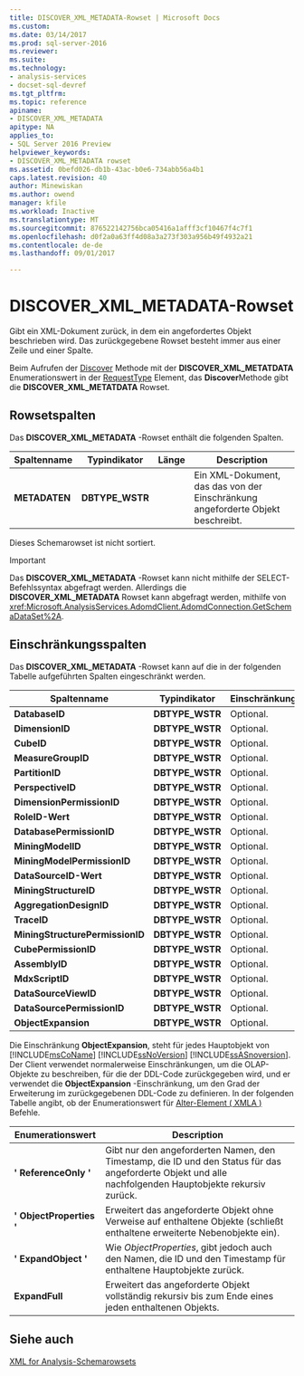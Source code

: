 ```yaml
---
title: DISCOVER_XML_METADATA-Rowset | Microsoft Docs
ms.custom: 
ms.date: 03/14/2017
ms.prod: sql-server-2016
ms.reviewer: 
ms.suite: 
ms.technology:
- analysis-services
- docset-sql-devref
ms.tgt_pltfrm: 
ms.topic: reference
apiname:
- DISCOVER_XML_METADATA
apitype: NA
applies_to:
- SQL Server 2016 Preview
helpviewer_keywords:
- DISCOVER_XML_METADATA rowset
ms.assetid: 0befd026-db1b-43ac-b0e6-734abb56a4b1
caps.latest.revision: 40
author: Minewiskan
ms.author: owend
manager: kfile
ms.workload: Inactive
ms.translationtype: MT
ms.sourcegitcommit: 876522142756bca05416a1afff3cf10467f4c7f1
ms.openlocfilehash: d0f2a0a63ff4d08a3a273f303a956b49f4932a21
ms.contentlocale: de-de
ms.lasthandoff: 09/01/2017

---
```

# <a name="discoverxmlmetadata-rowset"></a>DISCOVER_XML_METADATA-Rowset
  Gibt ein XML-Dokument zurück, in dem ein angefordertes Objekt beschrieben wird. Das zurückgegebene Rowset besteht immer aus einer Zeile und einer Spalte.  
  
 Beim Aufrufen der [Discover](../../../analysis-services/xmla/xml-elements-methods-discover.md) Methode mit der **DISCOVER_XML_METATDATA** Enumerationswert in der [RequestType](../../../analysis-services/xmla/xml-elements-properties/requesttype-element-xmla.md) Element, das **Discover**Methode gibt die **DISCOVER_XML_METATDATA** Rowset.  
  
## <a name="rowset-columns"></a>Rowsetspalten  
 Das **DISCOVER_XML_METADATA** -Rowset enthält die folgenden Spalten.  
  
|Spaltenname|Typindikator|Länge|Description|  
|-----------------|--------------------|------------|-----------------|  
|**METADATEN**|**DBTYPE_WSTR**||Ein XML-Dokument, das das von der Einschränkung angeforderte Objekt beschreibt.|  
  
 Dieses Schemarowset ist nicht sortiert.  
  
> [!IMPORTANT]  
>  Das **DISCOVER_XML_METADATA** -Rowset kann nicht mithilfe der SELECT-Befehlssyntax abgefragt werden. Allerdings die **DISCOVER_XML_METADATA** Rowset kann abgefragt werden, mithilfe von <xref:Microsoft.AnalysisServices.AdomdClient.AdomdConnection.GetSchemaDataSet%2A>.  
  
## <a name="restriction-columns"></a>Einschränkungsspalten  
 Das **DISCOVER_XML_METADATA** -Rowset kann auf die in der folgenden Tabelle aufgeführten Spalten eingeschränkt werden.  
  
|Spaltenname|Typindikator|Einschränkungsstatus|  
|-----------------|--------------------|-----------------------|  
|**DatabaseID**|**DBTYPE_WSTR**|Optional.|  
|**DimensionID**|**DBTYPE_WSTR**|Optional.|  
|**CubeID**|**DBTYPE_WSTR**|Optional.|  
|**MeasureGroupID**|**DBTYPE_WSTR**|Optional.|  
|**PartitionID**|**DBTYPE_WSTR**|Optional.|  
|**PerspectiveID**|**DBTYPE_WSTR**|Optional.|  
|**DimensionPermissionID**|**DBTYPE_WSTR**|Optional.|  
|**RoleID-Wert**|**DBTYPE_WSTR**|Optional.|  
|**DatabasePermissionID**|**DBTYPE_WSTR**|Optional.|  
|**MiningModelID**|**DBTYPE_WSTR**|Optional.|  
|**MiningModelPermissionID**|**DBTYPE_WSTR**|Optional.|  
|**DataSourceID-Wert**|**DBTYPE_WSTR**|Optional.|  
|**MiningStructureID**|**DBTYPE_WSTR**|Optional.|  
|**AggregationDesignID**|**DBTYPE_WSTR**|Optional.|  
|**TraceID**|**DBTYPE_WSTR**|Optional.|  
|**MiningStructurePermissionID**|**DBTYPE_WSTR**|Optional.|  
|**CubePermissionID**|**DBTYPE_WSTR**|Optional.|  
|**AssemblyID**|**DBTYPE_WSTR**|Optional.|  
|**MdxScriptID**|**DBTYPE_WSTR**|Optional.|  
|**DataSourceViewID**|**DBTYPE_WSTR**|Optional.|  
|**DataSourcePermissionID**|**DBTYPE_WSTR**|Optional.|  
|**ObjectExpansion**|**DBTYPE_WSTR**|Optional.|  
  
 Die Einschränkung **ObjectExpansion**, steht für jedes Hauptobjekt von [!INCLUDE[msCoName](../../../includes/msconame-md.md)] [!INCLUDE[ssNoVersion](../../../includes/ssnoversion-md.md)] [!INCLUDE[ssASnoversion](../../../includes/ssasnoversion-md.md)]. Der Client verwendet normalerweise Einschränkungen, um die OLAP-Objekte zu beschreiben, für die der DDL-Code zurückgegeben wird, und er verwendet die **ObjectExpansion** -Einschränkung, um den Grad der Erweiterung im zurückgegebenen DDL-Code zu definieren. In der folgenden Tabelle angibt, ob der Enumerationswert für [Alter-Element &#40; XMLA &#41; ](../../../analysis-services/xmla/xml-elements-commands/alter-element-xmla.md) Befehle.  
  
|Enumerationswert|Description|  
|-----------------------|-----------------|  
|**' ReferenceOnly '**|Gibt nur den angeforderten Namen, den Timestamp, die ID und den Status für das angeforderte Objekt und alle nachfolgenden Hauptobjekte rekursiv zurück.|  
|**' ObjectProperties '**|Erweitert das angeforderte Objekt ohne Verweise auf enthaltene Objekte (schließt enthaltene erweiterte Nebenobjekte ein).|  
|**' ExpandObject '**|Wie *ObjectProperties*, gibt jedoch auch den Namen, die ID und den Timestamp für enthaltene Hauptobjekte zurück.|  
|**ExpandFull**|Erweitert das angeforderte Objekt vollständig rekursiv bis zum Ende eines jeden enthaltenen Objekts.|  
  
## <a name="see-also"></a>Siehe auch  
 [XML for Analysis-Schemarowsets](../../../analysis-services/schema-rowsets/xml/xml-for-analysis-schema-rowsets.md)  
  
  

